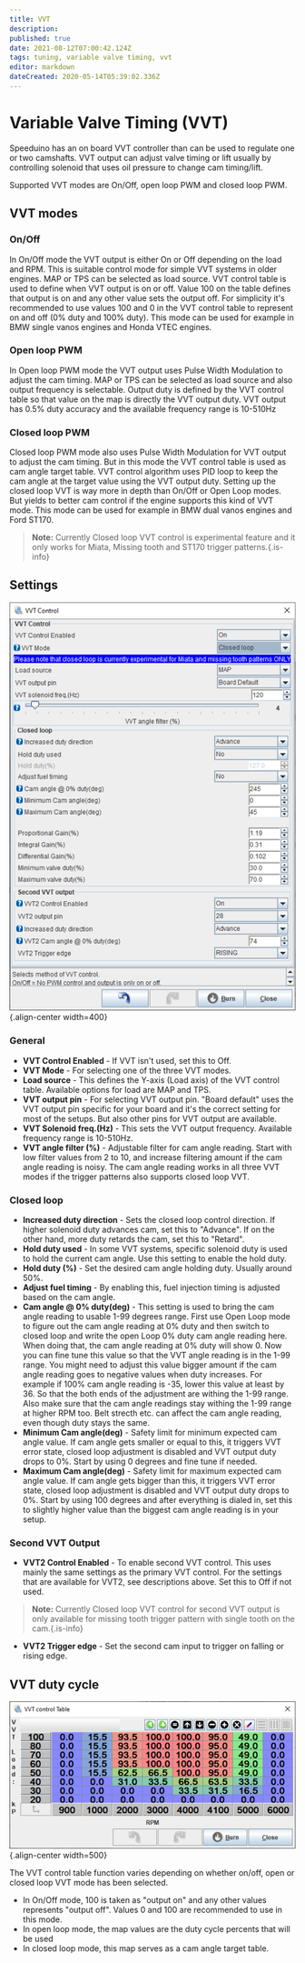 ```yaml
---
title: VVT
description: 
published: true
date: 2021-08-12T07:00:42.124Z
tags: tuning, variable valve timing, vvt
editor: markdown
dateCreated: 2020-05-14T05:39:02.336Z
---
```


# Variable Valve Timing (VVT)

Speeduino has an on board VVT controller than can be used to regulate one or two camshafts. VVT output can adjust valve timing or lift usually by controlling solenoid that uses oil pressure to change cam timing/lift. 

Supported VVT modes are On/Off, open loop PWM and closed loop PWM.

## VVT modes

### On/Off

In On/Off mode the VVT output is either On or Off depending on the load and RPM. This is suitable control mode for simple VVT systems in older engines. MAP or TPS can be selected as load source. VVT control table is used to define when VVT output is on or off. Value 100 on the table defines that output is on and any other value sets the output off. For simplicity it's recommended to use values 100 and 0 in the VVT control table to represent on and off (0% duty and 100% duty). This mode can be used for example in BMW single vanos engines and Honda VTEC engines.

### Open loop PWM

In Open loop PWM mode the VVT output uses Pulse Width Modulation to adjust the cam timing. MAP or TPS can be selected as load source and also output frequency is selectable. Output duty is defined by the VVT control table so that value on the map is directly the VVT output duty. VVT output has 0.5% duty accuracy and the available frequency range is 10-510Hz

### Closed loop PWM

Closed loop PWM mode also uses Pulse Width Modulation for VVT output to adjust the cam timing. But in this mode the VVT control table is used as cam angle target table. VVT control algorithm uses PID loop to keep the cam angle at the target value using the VVT output duty. Setting up the closed loop VVT is way more in depth than On/Off or Open Loop modes. But yields to better cam control if the engine supports this kind of VVT mode. This mode can be used for example in BMW dual vanos engines and Ford ST170.

> **Note:** Currently Closed loop VVT control is experimental feature and it only works for Miata, Missing tooth and ST170 trigger patterns.{.is-info}

## Settings

![Example VVT Settings](/img/accessories/vvt_settings.png){.align-center width=400}

### General
-   **VVT Control Enabled** - If VVT isn't used, set this to Off.
-   **VVT Mode** - For selecting one of the three VVT modes.
-   **Load source** - This defines the Y-axis (Load axis) of the VVT control table. Available options for load are MAP and TPS.
-   **VVT output pin** - For selecting VVT output pin. "Board default" uses the VVT output pin specific for your board and it's the correct setting for most of the setups. But also other pins for VVT output are available.
-   **VVT Solenoid freq.(Hz)** - This sets the VVT output frequency. Available frequency range is 10-510Hz.
-   **VVT angle filter (%)** - Adjustable filter for cam angle reading. Start with low filter values from 2 to 10, and increase filtering amount if the cam angle reading is noisy. The cam angle reading works in all three VVT modes if the trigger patterns also supports closed loop VVT.
### Closed loop
-   **Increased duty direction** - Sets the closed loop control direction. If higher solenoid duty advances cam, set this to "Advance". If on the other hand, more duty retards the cam, set this to "Retard".
-   **Hold duty used** - In some VVT systems, specific solenoid duty is used to hold the current cam angle. Use this setting to enable the hold duty.
-   **Hold duty (%)** - Set the desired cam angle holding duty. Usually around 50%.
-   **Adjust fuel timing** - By enabling this, fuel injection timing is adjusted based on the cam angle.
-   **Cam angle @ 0% duty(deg)** - This setting is used to bring the cam angle reading to usable 1-99 degrees range. First use Open Loop mode to figure out the cam angle reading at 0% duty and then switch to closed loop and write the open Loop 0% duty cam angle reading here. When doing that, the cam angle reading at 0% duty will show 0. Now you can fine tune this value so that the VVT angle reading is in the 1-99 range. You might need to adjust this value bigger amount if the cam angle reading goes to negative values when duty increases. For example if 100% cam angle reading is -35, lower this value at least by 36. So that the both ends of the adjustment are withing the 1-99 range. Also make sure that the cam angle readings stay withing the 1-99 range at higher RPM too. Belt strecth etc. can affect the cam angle reading, even though duty stays the same.
-   **Minimum Cam angle(deg)** - Safety limit for minimum expected cam angle value. If cam angle gets smaller or equal to this, it triggers VVT error state, closed loop adjustment is disabled and VVT output duty drops to 0%. Start by using 0 degrees and fine tune if needed.
-   **Maximum Cam angle(deg)** - Safety limit for maximum expected cam angle value. If cam angle gets bigger than this, it triggers VVT error state, closed loop adjustment is disabled and VVT output duty drops to 0%. Start by using 100 degrees and after everything is dialed in, set this to slightly higher value than the biggest cam angle reading is in your setup.
### Second VVT Output
-   **VVT2 Control Enabled** - To enable second VVT control. This uses mainly the same settings as the primary VVT control. For the settings that are available for VVT2, see descriptions above. Set this to Off if not used.
> **Note:** Currently Closed loop VVT control for second VVT output is only available for missing tooth trigger pattern with single tooth on the cam.{.is-info}
-   **VVT2 Trigger edge** - Set the second cam input to trigger on falling or rising edge.


## VVT duty cycle

![Example VVT duty table](/img/accessories/vvt_cntrl_table.png){.align-center width=500}

The VVT control table function varies depending on whether on/off, open or closed loop VVT mode has been selected. 

- In On/Off mode, 100 is taken as "output on" and any other values represents "output off". Values 0 and 100 are recommended to use in this mode.
- In open loop mode, the map values are the duty cycle percents that will be used
- In closed loop mode, this map serves as a cam angle target table.

